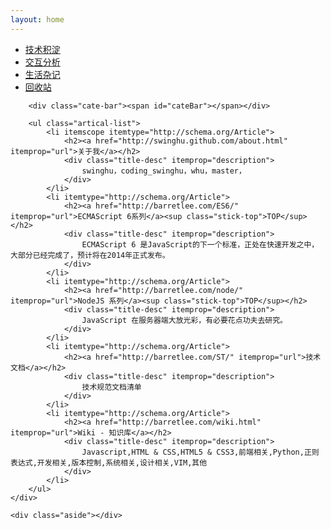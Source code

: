 ```yaml
---
layout: home
---
```


<div class="index-content trash">
    <div class="section">
        <ul class="artical-cate">
            <li><a href="http://swinghu.github.com/"><span>技术积淀</span></a></li>
            <li><a href="http://swinghu.github.com/opinion"><span>交互分析</span></a></li>
            <li><a href="http://swinghu.github.com/life"><span>生活杂记</span></a></li>
            <li class="on"><a href="http://swinghu.github.com/trash"><span>回收站</span></a></li>
        </ul>

        <div class="cate-bar"><span id="cateBar"></span></div>

        <ul class="artical-list">
            <li itemscope itemtype="http://schema.org/Article">
                <h2><a href="http://swinghu.github.com/about.html" itemprop="url">关于我</a></h2>
                <div class="title-desc" itemprop="description">
                    swinghu，coding_swinghu，whu，master，
                </div>
            </li>
            <li itemtype="http://schema.org/Article">
                <h2><a href="http://barretlee.com/ES6/" itemprop="url">ECMAScript 6系列</a><sup class="stick-top">TOP</sup></h2>
                <div class="title-desc" itemprop="description">
                    ECMAScript 6 是JavaScript的下一个标准，正处在快速开发之中，大部分已经完成了，预计将在2014年正式发布。
                </div>
            </li>
            <li itemtype="http://schema.org/Article">
                <h2><a href="http://barretlee.com/node/" itemprop="url">NodeJS 系列</a><sup class="stick-top">TOP</sup></h2>
                <div class="title-desc" itemprop="description">
                    JavaScript 在服务器端大放光彩，有必要花点功夫去研究。
                </div>
            </li>
            <li itemtype="http://schema.org/Article">
                <h2><a href="http://barretlee.com/ST/" itemprop="url">技术文档</a></h2>
                <div class="title-desc" itemprop="description">
                    技术规范文档清单
                </div>
            </li>
            <li itemtype="http://schema.org/Article">
                <h2><a href="http://barretlee.com/wiki.html" itemprop="url">Wiki - 知识库</a></h2>
                <div class="title-desc" itemprop="description">
                    Javascript,HTML & CSS,HTML5 & CSS3,前端相关,Python,正则表达式,开发相关,版本控制,系统相关,设计相关,VIM,其他
                </div>
            </li>
        </ul>
    </div>

    <div class="aside"></div>
</div>
